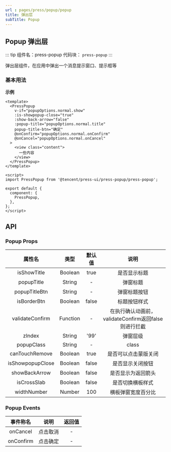```yaml
---
url : pages/press/popup/popup
title: 弹出层
subTitle: Popup
---
```


## Popup 弹出层
::: tip 组件名：press-popup
代码块： `press-popup`
:::

弹出层组件，在应用中弹出一个消息提示窗口、提示框等


### 基本用法

**示例**


```vue
<template>
  <PressPopup
    v-if="popupOptions.normal.show"
    :is-showpopup-close="true"
    :show-back-arrow="false"
    :popup-title="popupOptions.normal.title"
    popup-title-btn="确定"
    @onConfirm="popupOptions.normal.onConfirm"
    @onCancel="popupOptions.normal.onCancel"
  >
    <view class="content">
      一些内容
    </view>
  </PressPopup>
</template>

<script>
import PressPopup from '@tencent/press-ui/press-popup/press-popup';

export default {
  component: {
    PressPopup,
  },
};
</script>
```


## API

### Popup Props 

|      属性名      |   类型   | 默认值 |                         说明                         |
| :--------------: | :------: | :----: | :--------------------------------------------------: |
|   isShowTitle    | Boolean  |  true  |                     是否显示标题                     |
|    popupTitle    |  String  |   -    |                       弹窗标题                       |
|  popupTitleBtn   |  String  |   -    |                     弹窗标题按钮                     |
|   isBorderBtn    | Boolean  | false  |                     标题按钮样式                     |
| validateConfirm  | Function |   -    | 在执行确认动画前，validateConfirm返回false则进行拦截 |
|      zIndex      |  String  |  '99'  |                       弹窗层级                       |
|    popupClass    |  String  |   -    |                        class                         |
|  canTouchRemove  | Boolean  |  true  |                 是否可以点击蒙版关闭                 |
| isShowpopupClose | Boolean  | false  |                   是否显示关闭按钮                   |
|  showBackArrow   | Boolean  | false  |                  是否显示为返回箭头                  |
|   isCrossSlab    | Boolean  | false  |                   是否切换横板样式                   |
|   widthNumber    |  Number  |  100   |                  横板弹窗宽度百分比                  |





### Popup Events

| 事件称名  |   说明   | 返回值 |
| :-------: | :------: | :----: |
| onCancel  | 点击取消 |   -    |
| onConfirm | 点击确定 |   -    |

